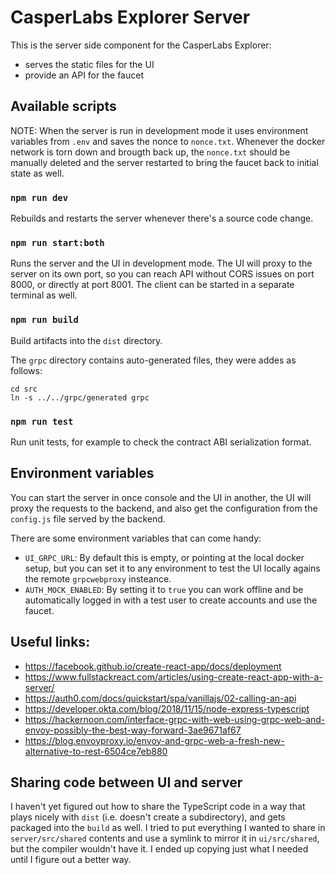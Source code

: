 # CasperLabs Explorer Server

This is the server side component for the CasperLabs Explorer:
* serves the static files for the UI
* provide an API for the faucet

## Available scripts

NOTE: When the server is run in development mode it uses environment variables from `.env` and saves the nonce to `nonce.txt`. Whenever the docker network is torn down and brougth back up, the `nonce.txt` should be manually deleted and the server restarted to bring the faucet back to initial state as well.

### `npm run dev`

Rebuilds and restarts the server whenever there's a source code change.

### `npm run start:both`

Runs the server and the UI in development mode. The UI will proxy to the server on its own port, so you can reach API without CORS issues on port 8000, or directly at port 8001. The client can be started in a separate terminal as well.

### `npm run build`

Build artifacts into the `dist` directory.

The `grpc` directory contains auto-generated files, they were addes as follows:

```console
cd src
ln -s ../../grpc/generated grpc
```

### `npm run test`

Run unit tests, for example to check the contract ABI serialization format.

## Environment variables

You can start the server in once console and the UI in another, the UI will proxy the requests to the backend, and also get the configuration from the `config.js` file served by the backend.

There are some environment variables that can come handy:
* `UI_GRPC_URL`: By default this is empty, or pointing at the local docker setup, but you can set it to any environment to test the UI locally agains the remote `grpcwebproxy` insteance.
* `AUTH_MOCK_ENABLED`: By setting it to `true` you can work offline and be automatically logged in with a test user to create accounts and use the faucet.

## Useful links:
* https://facebook.github.io/create-react-app/docs/deployment
* https://www.fullstackreact.com/articles/using-create-react-app-with-a-server/
* https://auth0.com/docs/quickstart/spa/vanillajs/02-calling-an-api
* https://developer.okta.com/blog/2018/11/15/node-express-typescript
* https://hackernoon.com/interface-grpc-with-web-using-grpc-web-and-envoy-possibly-the-best-way-forward-3ae9671af67
* https://blog.envoyproxy.io/envoy-and-grpc-web-a-fresh-new-alternative-to-rest-6504ce7eb880


## Sharing code between UI and server

I haven't yet figured out how to share the TypeScript code in a way that plays nicely with `dist` (i.e. doesn't create a subdirectory), and gets packaged into the `build`
as well. I tried to put everything I wanted to share in `server/src/shared` contents and use a symlink to mirror it in `ui/src/shared`, but the compiler wouldn't have it. I ended up copying just what I needed until I figure out a better way.
